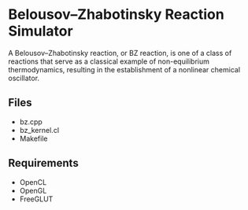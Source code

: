 # Belousov–Zhabotinsky Reaction Simulator

A Belousov–Zhabotinsky reaction, or BZ reaction, is one of a class of reactions that serve as a classical example of non-equilibrium thermodynamics, resulting in the establishment of a nonlinear chemical oscillator.

## Files

- bz.cpp
- bz_kernel.cl
- Makefile

## Requirements

- OpenCL
- OpenGL
- FreeGLUT
